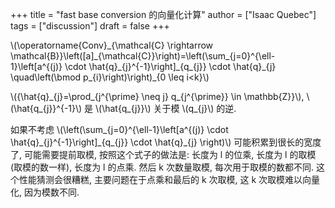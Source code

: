 +++
title = "fast base conversion 的向量化计算"
author = ["Isaac Quebec"]
tags = ["discussion"]
draft = false
+++

\\(\operatorname{Conv}\_{\mathcal{C} \rightarrow \mathcal{B}}\left([a]\_{\mathcal{C}}\right)=\left(\sum\_{j=0}^{\ell-1}\left[a^{(j)} \cdot \hat{q}\_{j}^{-1}\right]\_{q\_{j}} \cdot \hat{q}\_{j} \quad\left(\bmod p\_{i}\right)\right)\_{0 \leq i<k}\\)

\\({\hat{q}\_{j}=\prod\_{j^{\prime} \neq j} q\_{j^{\prime}} \in \mathbb{Z}}\\), \\(\hat{q\_{j}}^{-1}\\) 是 \\(\hat{q\_{j}}\\) 关于模 \\(q\_{j}\\) 的逆.

如果不考虑 \\(\left(\sum\_{j=0}^{\ell-1}\left[a^{(j)} \cdot \hat{q}\_{j}^{-1}\right]\_{q\_{j}} \cdot \hat{q}\_{j} \right)\\) 可能积累到很长的宽度了, 可能需要提前取模, 按照这个式子的做法是:
长度为 l 的位乘, 长度为 l 的取模(取模的数一样), 长度为 l 的点乘. 然后 k 次数量取模, 每次用于取模的数都不同. 这个性能猜测会很糟糕, 主要问题在于点乘和最后的 k 次取模, 这 k 次取模难以向量化, 因为模数不同.
